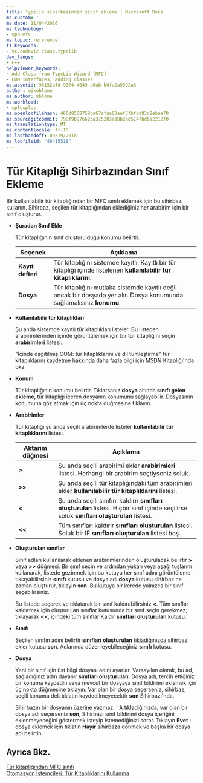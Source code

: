 ```yaml
---
title: Typelib sihirbazından sınıf ekleme | Microsoft Docs
ms.custom: ''
ms.date: 11/04/2016
ms.technology:
- cpp-mfc
ms.topic: reference
f1_keywords:
- vc.codewiz.class.typelib
dev_langs:
- C++
helpviewer_keywords:
- Add Class from TypeLib Wizard [MFC]
- COM interfaces, adding classes
ms.assetid: 96152afd-9374-4649-a6ab-b0fa2a5592a3
author: mikeblome
ms.author: mblome
ms.workload:
- cplusplus
ms.openlocfilehash: d60d8558758ba67afaa03eef5fbfbd83d8ebea70
ms.sourcegitcommit: 799f9b976623a375203ad8b2ad5147bd6a2212f0
ms.translationtype: MT
ms.contentlocale: tr-TR
ms.lasthandoff: 09/19/2018
ms.locfileid: "46415518"
---
```

# <a name="add-class-from-typelib-wizard"></a>Tür Kitaplığı Sihirbazından Sınıf Ekleme

Bir kullanılabilir tür kitaplığından bir MFC sınıfı eklemek için bu sihirbazı kullanın. Sihirbaz, seçilen tür kitaplığından eklediğiniz her arabirim için bir sınıf oluşturur.

- **Şuradan Sınıf Ekle**

   Tür kitaplığının sınıf oluşturulduğu konumu belirtir.

   |Seçenek|Açıklama|
   |------------|-----------------|
   |**Kayıt defteri**|Tür kitaplığını sistemde kayıtlı. Kayıtlı bir tür kitaplığı içinde listelenen **kullanılabilir tür kitaplıklarını**.|
   |**Dosya**|Tür kitaplığını mutlaka sistemde kayıtlı değil ancak bir dosyada yer alır. Dosya konumunda sağlamalısınız **konumu**.|

- **Kullanılabilir tür kitaplıkları**

   Şu anda sistemde kayıtlı tür kitaplıkları listeler. Bu listeden arabirimlerinden içinde görüntülemek için bir tür kitaplığını seçin **arabirimleri** listesi.

   "İçinde dağıtılmış COM: tür kitaplıklarını ve dil tümleştirme" tür kitaplıklarını kaydetme hakkında daha fazla bilgi için MSDN Kitaplığı'nda bkz.

- **Konum**

   Tür kitaplığının konumu belirtir. Tıklarsanız **dosya** altında **sınıfı gelen ekleme**, tür kitaplığı içeren dosyanın konumunu sağlayabilir. Dosyasının konumuna göz atmak için üç nokta düğmesine tıklayın.

- **Arabirimler**

   Tür kitaplığı şu anda seçili arabirimlerde listeler **kullanılabilir tür kitaplıklarını** listesi.

   |Aktarım düğmesi|Açıklama|
   |---------------------|-----------------|
   |**>**|Şu anda seçili arabirimi ekler **arabirimleri** listesi. Herhangi bir arabirim seçtiyseniz soluk.|
   |**>>**|Şu anda seçili tür kitaplığındaki tüm arabirimleri ekler **kullanılabilir tür kitaplıklarını** listesi.|
   |**\<**|Şu anda seçili sınıfını kaldırır **sınıfları oluşturulan** listesi. Hiçbir sınıf içinde seçilirse soluk **sınıfları oluşturulan** listesi.|
   |**\<\<**|Tüm sınıfları kaldırır **sınıfları oluşturulan** listesi. Soluk bir IF **sınıfları oluşturulan** listesi boş.|

- **Oluşturulan sınıflar**

   Sınıf adları kullanılarak eklenen arabirimlerinden oluşturulacak belirtir **>** veya **>>** düğmesi. Bir sınıf seçin ve ardından yukarı veya aşağı tuşlarını kullanarak, listede gezinmek için bu kutuyu her sınıf adını görüntüleme tıklayabilirsiniz **sınıfı** kutusu ve dosya adı **dosya** kutusu sihirbaz ne zaman oluşturur, tıklayın **son**. Bu kutuya bir kerede yalnızca bir sınıf seçebilirsiniz.

   Bu listede seçerek ve tıklatarak bir sınıf kaldırabilirsiniz **<**. Tüm sınıflar kaldırmak için oluşturulan sınıflar kutusunda bir sınıf seçin gerekmez; tıklayarak **<<**, içindeki tüm sınıflar Kaldır **sınıfları oluşturulan** kutusu.

- **Sınıfı**

   Seçilen sınıfın adını belirtir **sınıfları oluşturulan** tıkladığınızda sihirbaz ekler kutusu **son**. Adlarında düzenleyebileceğiniz **sınıfı** kutusu.

- **Dosya**

   Yeni bir sınıf için üst bilgi dosyası adını ayarlar. Varsayılan olarak, bu ad, sağladığınız adın dayanır **sınıfları oluşturulan**. Dosya adı, tercih ettiğiniz bir konuma kaydedin veya mevcut bir dosyaya sınıf bildirimi eklemek için üç nokta düğmesine tıklayın. Var olan bir dosya seçerseniz, sihirbaz, seçili konuma dek tıklatın kaydedilmeyecektir **son** Sihirbazı'nda.

   Sihirbazın bir dosyanın üzerine yazmaz. ' A tıkladığınızda, var olan bir dosya adı seçerseniz **son**, Sihirbazı sınıf bildirimi dosya içeriğini eklenmeyeceğini göstermek isteyip istemediğinizi sorar. Tıklayın **Evet** ; dosya eklemek için tıklatın **Hayır** sihirbaza dönmek ve başka bir dosya adı belirtin.

## <a name="see-also"></a>Ayrıca Bkz.

[Tür kitaplığından MFC sınıfı](../../mfc/reference/adding-an-mfc-class-from-a-type-library.md)<br/>
[Otomasyon İstemcileri: Tür Kitaplıklarını Kullanma](../../mfc/automation-clients-using-type-libraries.md)

